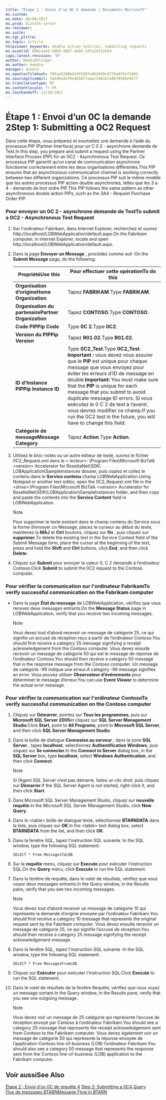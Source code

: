 ```yaml
---
title: "Étape 1 : Envoi d’un 0C 2 demande | Documents Microsoft"
ms.custom: 
ms.date: 06/08/2017
ms.prod: biztalk-server
ms.reviewer: 
ms.suite: 
ms.tgt_pltfrm: 
ms.topic: article
helpviewer_keywords: double action tutorial, submitting requests
ms.assetid: 698c4a43-20b9-46b7-ab66-1dfa24232024
caps.latest.revision: "6"
author: MandiOhlinger
ms.author: mandia
manager: anneta
ms.openlocfilehash: f05aa5200bd1df6207a962849cd776a03fe71805
ms.sourcegitcommit: 5abd0ed3f9e4858ffaaec5481bfa8878595e95f7
ms.translationtype: MT
ms.contentlocale: fr-FR
ms.lasthandoff: 11/28/2017
---
```

# <a name="step-1-submitting-a-0c2-request"></a><span data-ttu-id="75df7-102">Étape 1 : Envoi d’un 0C la demande 2</span><span class="sxs-lookup"><span data-stu-id="75df7-102">Step 1: Submitting a 0C2 Request</span></span>
<span data-ttu-id="75df7-103">Dans cette étape, vous préparez et soumettez une demande à l’aide du processus PIP (Partner Interface) pour un C 0 2 - asynchrone demande de Test.</span><span class="sxs-lookup"><span data-stu-id="75df7-103">In this step, you prepare and submit a request using the Partner Interface Process (PIP) for an 0C2 - Asynchronous Test Request.</span></span> <span data-ttu-id="75df7-104">Ce processus PIP garantit qu’un canal de communication asynchrone fonctionne correctement entre les deux organisations différentes.</span><span class="sxs-lookup"><span data-stu-id="75df7-104">This PIP ensures that an asynchronous communication channel is working correctly between two different organizations.</span></span> <span data-ttu-id="75df7-105">Ce processus PIP suit le même modèle que les autres processus PIP action double asynchrones, telles que les 3 a 4 - demande de bon ordre PIP.</span><span class="sxs-lookup"><span data-stu-id="75df7-105">This PIP follows the same pattern as other asynchronous double action PIPs, such as the 3A4 - Request Purchase Order PIP.</span></span>  
  
### <a name="to-submit-a-0c2---asynchronous-test-request"></a><span data-ttu-id="75df7-106">Pour envoyer un 0C 2 - asynchrone demande de Test</span><span class="sxs-lookup"><span data-stu-id="75df7-106">To submit a 0C2 - Asynchronous Test Request</span></span>  
  
1.  <span data-ttu-id="75df7-107">Sur l'ordinateur Fabrikam, dans Internet Explorer, recherchez et ouvrez http://localhost/LOBWebApplication/default.aspx.</span><span class="sxs-lookup"><span data-stu-id="75df7-107">On the Fabrikam computer, in Internet Explorer, locate and open http://localhost/LOBWebApplication/default.aspx.</span></span>  
  
2.  <span data-ttu-id="75df7-108">Dans la page **Envoyer un Message** , procédez comme suit :</span><span class="sxs-lookup"><span data-stu-id="75df7-108">On the **Submit Message** page, do the following:</span></span>  
  
    |<span data-ttu-id="75df7-109">Propriété</span><span class="sxs-lookup"><span data-stu-id="75df7-109">Use this</span></span>|<span data-ttu-id="75df7-110">Pour effectuer cette opération</span><span class="sxs-lookup"><span data-stu-id="75df7-110">To do this</span></span>|  
    |--------------|----------------|  
    |<span data-ttu-id="75df7-111">**Organisation d’origine**</span><span class="sxs-lookup"><span data-stu-id="75df7-111">**Home Organization**</span></span>|<span data-ttu-id="75df7-112">Tapez **FABRIKAM**.</span><span class="sxs-lookup"><span data-stu-id="75df7-112">Type **FABRIKAM**.</span></span>|  
    |<span data-ttu-id="75df7-113">**Organisation du partenaire**</span><span class="sxs-lookup"><span data-stu-id="75df7-113">**Partner Organization**</span></span>|<span data-ttu-id="75df7-114">Tapez **CONTOSO**.</span><span class="sxs-lookup"><span data-stu-id="75df7-114">Type **CONTOSO**.</span></span>|  
    |<span data-ttu-id="75df7-115">**Code PIP**</span><span class="sxs-lookup"><span data-stu-id="75df7-115">**Pip Code**</span></span>|<span data-ttu-id="75df7-116">Type **0C 2**.</span><span class="sxs-lookup"><span data-stu-id="75df7-116">Type **0C2**.</span></span>|  
    |<span data-ttu-id="75df7-117">**Version du PIP**</span><span class="sxs-lookup"><span data-stu-id="75df7-117">**Pip Version**</span></span>|<span data-ttu-id="75df7-118">Tapez **R01.02**.</span><span class="sxs-lookup"><span data-stu-id="75df7-118">Type **R01.02**.</span></span>|  
    |<span data-ttu-id="75df7-119">**ID d’Instance PIP**</span><span class="sxs-lookup"><span data-stu-id="75df7-119">**Pip Instance ID**</span></span>|<span data-ttu-id="75df7-120">Type **0C2_Test**.</span><span class="sxs-lookup"><span data-stu-id="75df7-120">Type **0C2_Test**.</span></span> <span data-ttu-id="75df7-121">**Important :** vous devez vous assurer que le **PIP** est unique pour chaque message que vous envoyez pour éviter les erreurs d’ID de message en double.</span><span class="sxs-lookup"><span data-stu-id="75df7-121">**Important:**  You must make sure that the **PIP** is unique for each message that you submit to avoid duplicate message ID errors.</span></span> <span data-ttu-id="75df7-122">Si vous exécutez le 0 C 2 de test à l’avenir, vous devrez modifier ce champ.</span><span class="sxs-lookup"><span data-stu-id="75df7-122">If you run the 0C2 test in the future, you will have to change this field.</span></span>|  
    |<span data-ttu-id="75df7-123">**Catégorie de message**</span><span class="sxs-lookup"><span data-stu-id="75df7-123">**Message Category**</span></span>|<span data-ttu-id="75df7-124">Tapez **Action**.</span><span class="sxs-lookup"><span data-stu-id="75df7-124">Type **Action**.</span></span>|  
  
3.  <span data-ttu-id="75df7-125">Utilisez le bloc-notes ou un autre éditeur de texte, ouvrez le fichier 0C2_Request.xml dans le \< *lecteur*\>: \Program Files\Microsoft BizTalk \<version\> Accelerator for RosettaNet\SDK\ LOBApplication\SampleInstances dossier, puis copiez et collez le contenu dans le **Service contenu** champ LOBWebApplication.</span><span class="sxs-lookup"><span data-stu-id="75df7-125">Using Notepad or another text editor, open the 0C2_Request.xml file in the \<*drive*\>:\Program Files\Microsoft BizTalk \<version\> Accelerator for RosettaNet\SDK\LOBApplication\SampleInstances folder, and then copy and paste the contents into the **Service Content** field in LOBWebApplication.</span></span>  
  
    > [!NOTE]
    >  <span data-ttu-id="75df7-126">Pour supprimer le texte existant dans le champ contenu du Service sous la forme d’envoyer un Message, placez le curseur au début du texte, maintenez la **MAJ** et **Ctrl** boutons, cliquez sur **fin** , puis cliquez sur **supprimer**.</span><span class="sxs-lookup"><span data-stu-id="75df7-126">To delete the existing text in the Service Content field of the Submit Message form, place the cursor at the beginning of the text, press and hold the **Shift** and **Ctrl** buttons, click **End**, and then click **Delete**.</span></span>  
  
4.  <span data-ttu-id="75df7-127">Cliquez sur **Submit** pour envoyer la valeur 0, C 2 demande à l’ordinateur Contoso.</span><span class="sxs-lookup"><span data-stu-id="75df7-127">Click **Submit** to submit the 0C2 request to the Contoso computer.</span></span>  
  
### <a name="to-verify-successful-communication-on-the-fabrikam-computer"></a><span data-ttu-id="75df7-128">Pour vérifier la communication sur l'ordinateur Fabrikam</span><span class="sxs-lookup"><span data-stu-id="75df7-128">To verify successful communication on the Fabrikam computer</span></span>  
  
-   <span data-ttu-id="75df7-129">Dans la page **État du message** de LOBWebApplication, vérifiez que vous recevez deux messages entrants.</span><span class="sxs-lookup"><span data-stu-id="75df7-129">On the **Message Status** page in LOBWebApplication, verify that you receive two incoming messages.</span></span>  
  
    > [!NOTE]
    >  <span data-ttu-id="75df7-130">Vous devez tout d’abord recevoir un message de catégorie 25, ce qui signifie un accusé de réception reçu à partir de l’ordinateur Contoso.</span><span class="sxs-lookup"><span data-stu-id="75df7-130">You should first receive a category 25 message signifying a receipt acknowledgement from the Contoso computer.</span></span> <span data-ttu-id="75df7-131">Vous devez ensuite recevoir un message de catégorie 50 qui est le message de réponse de l’ordinateur Contoso.</span><span class="sxs-lookup"><span data-stu-id="75df7-131">You should then receive a category 50 message that is the response message from the Contoso computer.</span></span> <span data-ttu-id="75df7-132">Un message de catégorie -99 indique une erreur.</span><span class="sxs-lookup"><span data-stu-id="75df7-132">A category -99 message signifies an error.</span></span> <span data-ttu-id="75df7-133">Vous pouvez utiliser **Observateur d’événements** pour déterminer le message d’erreur.</span><span class="sxs-lookup"><span data-stu-id="75df7-133">You can use **Event Viewer** to determine the actual error message.</span></span>  
  
### <a name="to-verify-successful-communication-on-the-contoso-computer"></a><span data-ttu-id="75df7-134">Pour vérifier la communication sur l'ordinateur Contoso</span><span class="sxs-lookup"><span data-stu-id="75df7-134">To verify successful communication on the Contoso computer</span></span>  
  
1.  <span data-ttu-id="75df7-135">Cliquez sur **Démarrer**, pointez sur **Tous les programmes**, puis sur **Microsoft SQL Server 2005**et cliquez sur **SQL Server Management Studio**.</span><span class="sxs-lookup"><span data-stu-id="75df7-135">Click **Start**, point to **All Programs**, point to **Microsoft SQL Server**, and then click **SQL Server Management Studio**.</span></span>  
  
2.  <span data-ttu-id="75df7-136">Dans la boîte de dialogue **Connexion au serveur** , dans la zone **SQL Server** , tapez **localhost**, sélectionnez **Authentification Windows**, puis cliquez sur **Se connecter**.</span><span class="sxs-lookup"><span data-stu-id="75df7-136">In the **Connect to Server** dialog box, in the **SQL Server** box, type **localhost**, select **Windows Authentication**, and then click **Connect**.</span></span>  
  
    > [!NOTE]
    >  <span data-ttu-id="75df7-137">Si l’Agent SQL Server n’est pas démarré, faites un clic droit, puis cliquez sur **Démarrer**.</span><span class="sxs-lookup"><span data-stu-id="75df7-137">If the SQL Server Agent is not started, right-click it, and then click **Start**.</span></span>  
  
3.  <span data-ttu-id="75df7-138">Dans Microsoft SQL Server Management Studio, cliquez sur **nouvelle requête**.</span><span class="sxs-lookup"><span data-stu-id="75df7-138">In the Microsoft SQL Server Management Studio, click **New Query**.</span></span>  
  
4.  <span data-ttu-id="75df7-139">Dans le \<table\> boîte de dialogue texte, sélectionnez **BTARNDATA** dans la liste, puis cliquez sur **OK**.</span><span class="sxs-lookup"><span data-stu-id="75df7-139">In the \<table\> text dialog box, select **BTARNDATA** from the list, and then click **OK**.</span></span>  
  
5.  <span data-ttu-id="75df7-140">Dans la fenêtre SQL, tapez l'instruction SQL suivante :</span><span class="sxs-lookup"><span data-stu-id="75df7-140">In the SQL window, type the following SQL statement:</span></span>  
  
    ```  
    SELECT * From MessagesToLOB  
    ```  
  
6.  <span data-ttu-id="75df7-141">Sur le **requête** menu, cliquez sur **Execute** pour exécuter l’instruction SQL.</span><span class="sxs-lookup"><span data-stu-id="75df7-141">On the **Query** menu, click **Execute** to run the SQL statement.</span></span>  
  
7.  <span data-ttu-id="75df7-142">Dans la fenêtre de requête, dans le volet de résultats, vérifiez que vous voyez deux messages entrants.</span><span class="sxs-lookup"><span data-stu-id="75df7-142">In the Query window, in the Results pane, verify that you see two incoming messages.</span></span>  
  
    > [!NOTE]
    >  <span data-ttu-id="75df7-143">Vous devez tout d’abord recevoir un message de catégorie 10 qui représente la demande d’origine envoyée par l’ordinateur Fabrikam.</span><span class="sxs-lookup"><span data-stu-id="75df7-143">You should first receive a category 10 message that represents the original request sent by the Fabrikam computer.</span></span> <span data-ttu-id="75df7-144">Vous devez ensuite recevoir un message de catégorie 25, ce qui signifie l’accusé de réception.</span><span class="sxs-lookup"><span data-stu-id="75df7-144">You should then receive a category 25 message signifying the receipt acknowledgement message.</span></span>  
  
8.  <span data-ttu-id="75df7-145">Dans la fenêtre SQL, tapez l'instruction SQL suivante :</span><span class="sxs-lookup"><span data-stu-id="75df7-145">In the SQL window, type the following SQL statement:</span></span>  
  
    ```  
    SELECT * From MessagesFromLOB  
    ```  
  
9. <span data-ttu-id="75df7-146">Cliquez sur **Exécuter** pour exécuter l'instruction SQL.</span><span class="sxs-lookup"><span data-stu-id="75df7-146">Click **Execute** to run the SQL statement.</span></span>  
  
10. <span data-ttu-id="75df7-147">Dans le volet de résultats de la fenêtre Requête, vérifiez que vous voyez un message sortant.</span><span class="sxs-lookup"><span data-stu-id="75df7-147">In the Query window, in the Results pane, verify that you see one outgoing message.</span></span>  
  
    > [!NOTE]
    >  <span data-ttu-id="75df7-148">Vous devez voir un message de 25 catégorie qui représente l’accusé de réception envoyé par Contoso à l’ordinateur Fabrikam.</span><span class="sxs-lookup"><span data-stu-id="75df7-148">You should see a category 25 message that represents the receipt acknowledgement sent from Contoso to the Fabrikam computer.</span></span> <span data-ttu-id="75df7-149">Vous devez également voir un message de catégorie 50 qui représente la réponse envoyée de l’application Contoso line-of-business (LOB) l’ordinateur Fabrikam.</span><span class="sxs-lookup"><span data-stu-id="75df7-149">You should also see a category 50 message that represents the response sent from the Contoso line-of-business (LOB) application to the Fabrikam computer.</span></span>  
  
## <a name="see-also"></a><span data-ttu-id="75df7-150">Voir aussi</span><span class="sxs-lookup"><span data-stu-id="75df7-150">See Also</span></span>  
 <span data-ttu-id="75df7-151">[Étape 2 : Envoi d’un 0C de requête 4](../../adapters-and-accelerators/accelerator-rosettanet/step-2-submitting-a-0c4-query.md) </span><span class="sxs-lookup"><span data-stu-id="75df7-151">[Step 2: Submitting a 0C4 Query](../../adapters-and-accelerators/accelerator-rosettanet/step-2-submitting-a-0c4-query.md) </span></span>  
 [<span data-ttu-id="75df7-152">Flux de messages BTARN</span><span class="sxs-lookup"><span data-stu-id="75df7-152">Message Flow in BTARN</span></span>](../../adapters-and-accelerators/accelerator-rosettanet/message-flow-in-btarn.md)